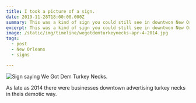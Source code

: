```yaml
---
title: I took a picture of a sign.
date: 2019-11-28T18:00:00.000Z
summary: This was a kind of sign you could still see in downtwon New Orleans in 2014.
excerpt: This was a kind of sign you could still see in downtwon New Orleans in 2014.
image: /static/img/timeline/wegotdemturkeynecks-apr-4-2014.jpg
tags:
  - post
  - New Orleans
  - signs

---
```


![Sign saying We Got Dem Turkey Necks.](/static/img/timeline/wegotdemturkeynecks-apr-4-2014.jpg "Sign saying We Got Dem Turkey Necks.")

As late as 2014 there were businesses downtown advertising turkey necks in theis demotic way.
